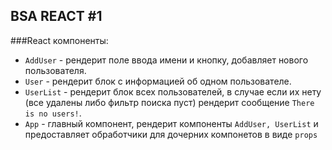 ## BSA REACT #1
###React компоненты:
- ``AddUser`` - рендерит поле ввода имени и кнопку, добавляет нового пользователя.
- ``User`` - рендерит блок с информацией об одном пользователе.
- ``UserList`` - рендерит блок всех пользователей, в случае если их нету (все удалены либо фильтр поиска пуст) рендерит сообщение `There is no users!`.
- ``App`` - главный компонент, рендерит компоненты ``AddUser, UserList`` и предоставляет обработчики для дочерних компонетов в виде `props` 